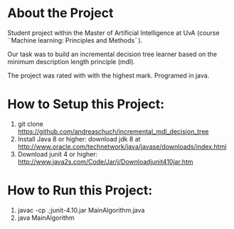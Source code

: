 # About the  Project
Student project within the Master of Artificial Intelligence at UvA (course ¨Machine learning: Principles and Methods¨).

Our task was to build an incremental decision tree learner based on the minimum description length principle (mdl).

The project was rated with with the highest mark. Programed in java.


# How to Setup this Project:
1.  git clone https://github.com/andreaschuch/incremental_mdl_decision_tree  
2. Install Java 8 or higher: download jdk 8 at http://www.oracle.com/technetwork/java/javase/downloads/index.html
3. Download junit 4 or higher: http://www.java2s.com/Code/Jar/j/Downloadjunit410jar.htm

# How to Run this Project:
1.  javac -cp .;junit-4.10.jar MainAlgorithm.java
2. java MainAlgorithm
